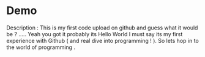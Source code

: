 # Demo 

Description : This is my first code upload on github and guess what it would be ?
.....
Yeah you got it  probably its Hello World
I must say its my first experience with Github ( and real dive into programming ! ).
So lets hop in to the world of programming .
